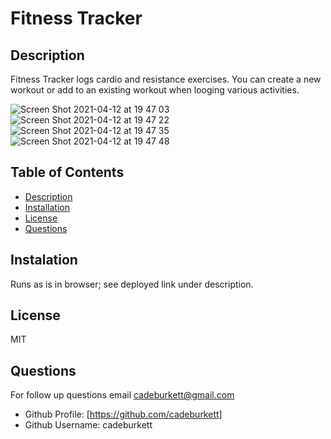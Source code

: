 # Fitness Tracker
  
## Description
Fitness Tracker logs cardio and resistance exercises. You can create a new workout or add to an existing workout when looging various activities. 

![Screen Shot 2021-04-12 at 19 47 03](https://user-images.githubusercontent.com/71572375/114489772-9164d100-9bc8-11eb-88e6-a03c5f57718d.png)
![Screen Shot 2021-04-12 at 19 47 22](https://user-images.githubusercontent.com/71572375/114489782-93c72b00-9bc8-11eb-89cf-3c585951794b.png)
![Screen Shot 2021-04-12 at 19 47 35](https://user-images.githubusercontent.com/71572375/114489792-96c21b80-9bc8-11eb-9dbb-93b31fd49aff.png)
![Screen Shot 2021-04-12 at 19 47 48](https://user-images.githubusercontent.com/71572375/114489797-99247580-9bc8-11eb-88fc-c6d8886f454a.png)

## Table of Contents
* [Description](#description)
* [Installation](#installation)
* [License](#license)
* [Questions](#questions)

## Instalation
Runs as is in browser; see deployed link under description.

## License
MIT

## Questions
For follow up questions email cadeburkett@gmail.com
* Github Profile: [https://github.com/cadeburkett]
* Github Username: cadeburkett
